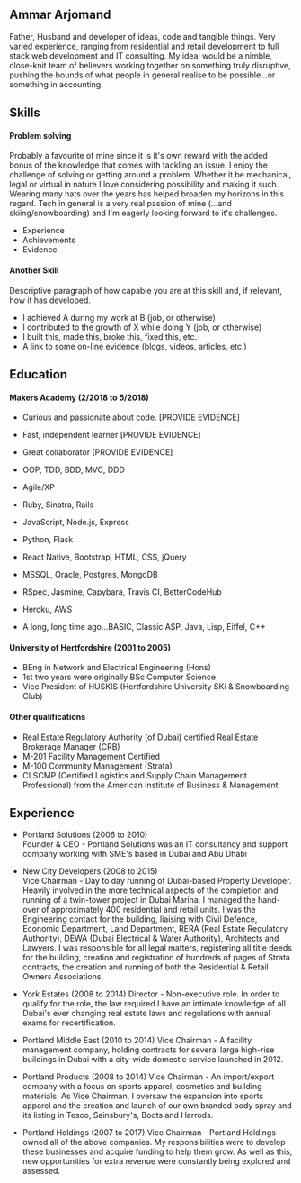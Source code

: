 ## Ammar Arjomand

Father, Husband and developer of ideas, code and tangible things. Very varied experience, ranging from residential and retail development to full stack web development and IT consulting. My ideal would be a nimble, close-knit team of believers working together on something truly disruptive, pushing the bounds of what people in general realise to be possible...or something in accounting.


## Skills

#### Problem solving

Probably a favourite of mine since it is it's own reward with the added bonus of the knowledge that comes with tackling an issue. I enjoy the challenge of solving or getting around a problem. Whether it be mechanical, legal or virtual in nature I love considering possibility and making it such. Wearing many hats over the years has helped broaden my horizons in this regard. Tech in general is a very real passion of mine (...and skiing/snowboarding) and I'm eagerly looking forward to it's challenges.

- Experience
- Achievements
- Evidence

#### Another Skill

Descriptive paragraph of how capable you are at this skill and, if relevant, how it has developed.

- I achieved A during my work at B (job, or otherwise)
- I contributed to the growth of X while doing Y (job, or otherwise)
- I built this, made this, broke this, fixed this, etc.
- A link to some on-line evidence (blogs, videos, articles, etc.)

## Education

#### Makers Academy (2/2018 to 5/2018)

- Curious and passionate about code. [PROVIDE EVIDENCE]
- Fast, independent learner [PROVIDE EVIDENCE]
- Great collaborator [PROVIDE EVIDENCE]

- OOP, TDD, BDD, MVC, DDD
- Agile/XP
- Ruby, Sinatra, Rails
- JavaScript, Node.js, Express
- Python, Flask
- React Native, Bootstrap, HTML, CSS, jQuery
- MSSQL, Oracle, Postgres, MongoDB
- RSpec, Jasmine, Capybara, Travis CI, BetterCodeHub
- Heroku, AWS
- A long, long time ago...BASIC, Classic ASP, Java, Lisp, Eiffel, C++

#### University of Hertfordshire (2001 to 2005)

- BEng in Network and Electrical Engineering (Hons)
- 1st two years were originally BSc Computer Science
- Vice President of HUSKIS (Hertfordshire University SKi & Snowboarding Club)

#### Other qualifications
- Real Estate Regulatory Authority (of Dubai) certified Real Estate Brokerage Manager (CRB)
- M-201 Facility Management Certified
- M-100 Community Management (Strata)
- CLSCMP (Certified Logistics and Supply Chain Management Professional) from the American Institute of Business & Management

## Experience

- Portland Solutions (2006 to 2010)    
Founder & CEO - Portland Solutions was an IT consultancy and support company working with SME's based in Dubai and Abu Dhabi

- New City Developers (2008 to 2015)   
Vice Chairman - Day to day running of Dubai-based Property Developer. Heavily involved in the more technical aspects of the completion and running of a twin-tower project in Dubai Marina. I managed the hand-over of approximately 400 residential and retail units. I was the Engineering contact for the building, liaising with Civil Defence, Economic Department, Land Department, RERA (Real Estate Regulatory Authority), DEWA (Dubai Electrical & Water Authority), Architects and Lawyers. I was responsible for all legal matters, registering all title deeds for the building, creation and registration of hundreds of pages of Strata contracts, the creation and running of both the Residential & Retail Owners Associations.

- York Estates (2008 to 2014)
Director - Non-executive role. In order to qualify for the role, the law required I have an intimate knowledge of all Dubai's ever changing real estate laws and regulations with annual exams for recertification.

- Portland Middle East (2010 to 2014)
Vice Chairman - A facility management company, holding contracts for several large high-rise buildings in Dubai with a city-wide domestic service launched in 2012.

- Portland Products (2008 to 2014)
Vice Chairman - An import/export company with a focus on sports apparel, cosmetics and building materials. As Vice Chairman, I oversaw the expansion into sports apparel and the creation and launch of our own branded body spray and its listing in Tesco, Sainsbury's, Boots and Harrods.

- Portland Holdings (2007 to 2017)
Vice Chairman - Portland Holdings owned all of the above companies. My responsibilities were to develop these businesses and acquire funding to help them grow. As well as this, new opportunities for extra revenue were constantly being explored and assessed.
